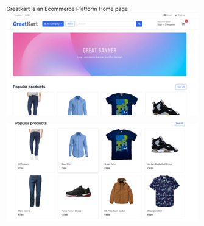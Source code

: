 Greatkart is an Ecommerce Platform
Home page
![image alt](https://github.com/vipinvijaipillai/greatkart-ecommerce/blob/6d76a5efb3194f09e5f55423ea9b76ae9a3ca4fd/ecc1.png)


![image alt](https://github.com/vipinvijaipillai/greatkart-ecommerce/blob/d07261f9d54df061c3dfb6709a393722fd8e60ac/ecc2.png)



